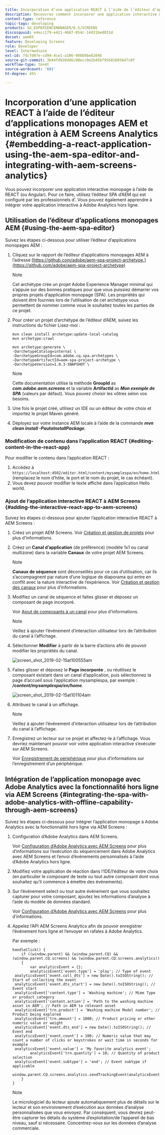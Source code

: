 ```yaml
---
title: Incorporation d’une application REACT à l’aide de l’éditeur d’applications monopages AEM et intégration à AEM Screens Analytics
description: Découvrez comment incorporer une application interactive monopage à l’aide de REACT (ou Angular) à l’aide de l’éditeur SPA d’AEM.
content-type: reference
topic-tags: developing
products: SG_EXPERIENCEMANAGER/6.5/SCREENS
discoiquuid: e4ecc179-e421-4687-854c-14d31bed031d
docset: aem65
feature: Developing Screens
role: Developer
level: Intermediate
exl-id: 7dc7d07e-cd94-4ce1-a106-98669be62046
source-git-commit: 3b44fd920dd6c98ecc0e2b45bf95b81685647c0f
workflow-type: tm+mt
source-wordcount: '681'
ht-degree: 45%

---
```


# Incorporation d’une application REACT à l’aide de l’éditeur d’applications monopages AEM et intégration à AEM Screens Analytics {#embedding-a-react-application-using-the-aem-spa-editor-and-integrating-with-aem-screens-analytics}

Vous pouvez incorporer une application interactive monopage à l’aide de REACT (ou Angular). Pour ce faire, utilisez l’éditeur SPA d’AEM qui est configuré par les professionnels d’. Vous pouvez également apprendre à intégrer votre application interactive à Adobe Analytics hors ligne.

## Utilisation de l’éditeur d’applications monopages AEM {#using-the-aem-spa-editor}

Suivez les étapes ci-dessous pour utiliser l’éditeur d’applications monopages AEM :

1. Cliquez sur le rapport de l’éditeur d’applications monopages AEM à l’adresse [https://github.com/adobe/aem-spa-project-archetype.](https://github.com/adobe/aem-spa-project-archetype)

   >[!NOTE]
   >
   >Cet archétype crée un projet Adobe Experience Manager minimal qui s’appuie sur des bonnes pratiques pour que vous puissiez démarrer vos propres projets d’application monopage (SPA). Les propriétés qui doivent être fournies lors de l’utilisation de cet archétype vous permettent de nommer comme vous le souhaitez toutes les parties de ce projet.

1. Pour créer un projet d’archétype de l’éditeur d’AEM, suivez les instructions du fichier Lisez-moi :

   ```
   mvn clean install archetype:update-local-catalog
   mvn archetype:crawl
   
   mvn archetype:generate \
   -DarchetypeCatalog=internal \
   -DarchetypeGroupId=com.adobe.cq.spa.archetypes \
   -DarchetypeArtifactId=aem-spa-project-archetype \
   -DarchetypeVersion=1.0.3-SNAPSHOT \
   ```

   >[!NOTE]
   >
   >Cette documentation utilise la méthode **GroupId** as ***com.adobe.aem.screens*** et la variable **ArtifactId** as ***Mon exemple de SPA*** (valeurs par défaut). Vous pouvez choisir les vôtres selon vos besoins.

1. Une fois le projet créé, utilisez un IDE ou un éditeur de votre choix et importez le projet Maven généré.
1. Déployez sur votre instance AEM locale à l’aide de la commande ***mvn clean install -PautoInstallPackage***.

### Modification de contenu dans l’application REACT {#editing-content-in-the-react-app}

Pour modifier le contenu dans l’application REACT :

1. Accédez à `https://localhost:4502/editor.html/content/mysamplespa/en/home.html` (remplacez le nom d’hôte, le port et le nom du projet, le cas échéant).
1. Vous devez pouvoir modifier le texte affiché dans l’application Hello world.

### Ajout de l’application interactive REACT à AEM Screens {#adding-the-interactive-react-app-to-aem-screens}

Suivez les étapes ci-dessous pour ajouter l’application interactive REACT à AEM Screens :

1. Créez un projet AEM Screens. Voir [Création et gestion de projets](creating-a-screens-project.md) pour plus d’informations.
1. Créez un **Canal d’application** (de préférence) (modèle 1x1 ou canal multizone) dans la variable **Canaux** de votre projet AEM Screens.

   >[!NOTE]
   >**Canaux de séquence** sont déconseillés pour ce cas d’utilisation, car ils s’accompagnent par nature d’une logique de diaporama qui entre en conflit avec la nature interactive de l’expérience.
   >Voir [Création et gestion des canaux](managing-channels.md) pour plus d’informations.

1. Modifiez un canal de séquence et faites glisser et déposez un composant de page incorporé.

   Voir [Ajout de composants à un canal](adding-components-to-a-channel.md) pour plus d’informations.

   >[!NOTE]
   >
   >Veillez à ajouter l’événement d’interaction utilisateur lors de l’attribution du canal à l’affichage.

1. Sélectionner **Modifier** à partir de la barre d’actions afin de pouvoir modifier les propriétés du canal.

   ![screen_shot_2019-02-15at100555am](assets/screen_shot_2019-02-15at100555am.png)

1. Faites glisser et déposez le **Page incorporée** , ou réutilisez le composant existant dans un canal d’application, puis sélectionnez la page d’accueil sous l’application mysamplespa, par exemple : ***/content/mysamplespa/en/home***.

   ![screen_shot_2019-02-15at101104am](assets/screen_shot_2019-02-15at101104am.png)

1. Attribuez le canal à un affichage.

   >[!NOTE]
   >Veillez à ajouter l’événement d’interaction utilisateur lors de l’attribution du canal à l’affichage.

1. Enregistrez un lecteur sur ce projet et affectez-le à l’affichage. Vous devriez maintenant pouvoir voir votre application interactive s’exécuter sur AEM Screens.

   Voir [Enregistrement de périphérique](device-registration.md) pour plus d’informations sur l’enregistrement d’un périphérique.

## Intégration de l’application monopage avec Adobe Analytics avec la fonctionnalité hors ligne via AEM Screens {#integrating-the-spa-with-adobe-analytics-with-offline-capability-through-aem-screens}

Suivez les étapes ci-dessous pour intégrer l’application monopage à Adobe Analytics avec la fonctionnalité hors ligne via AEM Screens :

1. Configuration d’Adobe Analytics dans AEM Screens.

   Voir [Configuration d’Adobe Analytics avec AEM Screens](configuring-adobe-analytics-aem-screens.md) pour plus d’informations sur l’exécution du séquencement dans Adobe Analytics avec AEM Screens et l’envoi d’événements personnalisés à l’aide d’Adobe Analytics hors ligne.

1. Modifiez votre application de réaction dans l’IDE/l’éditeur de votre choix (en particulier le composant de texte ou tout autre composant dont vous souhaitez qu’il commence à émettre des événements).
1. Sur l’événement select ou tout autre événement que vous souhaitez capturer pour votre composant, ajoutez les informations d’analyse à l’aide du modèle de données standard.

   Voir [Configuration d’Adobe Analytics avec AEM Screens](configuring-adobe-analytics-aem-screens.md) pour plus d’informations.

1. Appelez l’API AEM Screens Analytics afin de pouvoir enregistrer l’événement hors ligne et l’envoyer en rafales à Adobe Analytics.

   Par exemple :

   ```
   handleClick() {
       if ((window.parent) && (window.parent.CQ) && (window.parent.CQ.screens) && (window.parent.CQ.screens.analytics))
       {
           var analyticsEvent = {};
           analyticsEvent['event.type'] = 'play'; // Type of event
    analyticsEvent['event.coll_dts'] = new Date().toISOString(); // Start of collecting the event
    analyticsEvent['event.dts_start'] = new Date().toISOString(); // Event start
    analyticsEvent['content.type'] = 'Washing machine'; // Mime Type or product category
    analyticsEvent['content.action'] = 'Path to the washing machine asset in AEM'; // Path in AEM to relevant asset
    analyticsEvent['trn.product'] = 'Washing machine Model number'; // Product being explored
    analyticsEvent['trn.amount'] = 1000; // Product pricing or other numeric value or weight
    analyticsEvent['event.dts_end'] = new Date().toISOString(); // Event end
    analyticsEvent['event.count'] = 100; // Numeric value that may count a number of clicks or keystrokes or wait time in seconds for example
    analyticsEvent['event.value'] = 'My favorite analytics event';
           analyticsEvent['trn.quantity'] = 10; // Quantity of product selection
    analyticsEvent['event.subtype'] = 'end'; // Event subtype if applicable
    window.parent.CQ.screens.analytics.sendTrackingEvent(analyticsEvent);
       }
   }
   ```

   >[!NOTE]
   >
   >Le micrologiciel du lecteur ajoute automatiquement plus de détails sur le lecteur et son environnement d’exécution aux données d’analyse personnalisées que vous envoyez. Par conséquent, vous devrez peut-être capturer les détails du système d’exploitation/de l’appareil de bas niveau, sauf si nécessaire. Concentrez-vous sur les données d’analyse commerciale.
